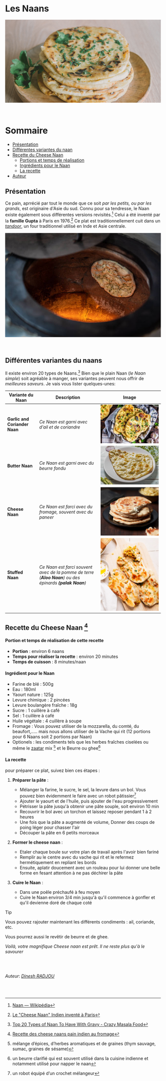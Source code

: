 # Les Naans
![Nanns](Naan.png)

<br> 



# Sommaire
- [Présentation](#présentation)
- [Différentes variantes du naan](#différentes-variantes-du-naans)
- [Recette du Cheese Naan](#recette-du-cheese-naan-4)
  - [Portions et temps de réalisation](#portion-et-temps-de-réalisation-de-cette-recette)
  - [Ingrédients pour le Naan](#ingrédient-pour-le-naan)
  - [La recette](#la-recette)
- [Auteur](#Auteur)



## Présentation

Ce pain, aprrécié par tout le monde que ce soit *par les petits, ou par les grands*, est originaire d'Asie du sud.  Connu pour sa tendresse, le Naan existe également sous différentes versions revisités.[^1] Celui a été inventé par la __famille Gupta__ à Paris en 1976.[^2]
Ce plat est traditionnellement cuit dans un *[tandoor](https://fr.wikipedia.org/wiki/Tandoor)*, un four traditionnel utilisé en Inde et Asie centrale.

![Tandoor](/Tandoor.jpg)

<br>



## Différentes variantes du naans

Il existe environ 20 types de Naans.[^3] Bien que le plain Naan (*le Naan simple*) soit agréable à manger, ses variantes peuvent nous offrir de *meilleures saveurs*. Je vais vous lister quelques-unes:

| Variante du Naan         | Description                                               | Image                                                            |
|--------------------------|-----------------------------------------------------------|------------------------------------------------------------------|
|**Garlic and Coriander Naan** | *Ce Naan est garni avec d'ail et de coriandre*              |![Naan à l'Ail](/type%20de%20naan/naans-ail-coriandre.jpg)        |
| **Butter Naan**              | *Ce Naan est garni avec du  beurre fondu*                   |![Naan avec du beurre](type%20de%20naan/butter-naan.jpg)          |
| **Cheese Naan**              | *Ce Naan est farci avec du fromage, souvent avec du paneer* |![Naan garni avec du Fromage](type%20de%20naan/Cheese-Naan.jpg)  |
|  **Stuffed Naan**            | *Ce Naan est farci souvent avec de la pomme de terre (**Aloo Naan**) ou des épinards  **(palak Naan**)* | ![Aloo Naan](/type%20de%20naan/Aloo-Naan.jpg)        |


## Recette du Cheese Naan [^7]
####  Portion et temps de réalisation de cette recette
* __Portion__ : environ 6 naans
* __Temps pour réaliser la recette__ : environ 20 minutes
* __Temps de cuisson__ : 8 minutes/naan

#### Ingrédient pour le Naan
- Farine de blé : 500g
- Eau : 180ml 
- Yaourt nature : 125g
- Levure chimique : 2 pincées
- Levure boulangère fraîche : 18g
- Sucre : 1 cuillère à café
- Sel : 1 cuillère à café
- Huile végétale : 4 cuillère à soupe 
- Fromage : Vous pouvez utiliser de la mozzarella, du comté, du beaufort,..... mais nous allons utiliser de la Vache qui rit (12 portions pour 6 Naans soit 2 portions par Naan) 
- Optionels : les condiments tels que les herbes fraîches ciselées ou même le [zaatar](https://fr.wikipedia.org/wiki/Zaatar) mix [^5] et le Beurre ou ghee[^4]


#### La recette 
pour préparer ce plat, suivez bien ces étapes :
1. **Préparer la pâte** :
   * Mélanger la farine, le sucre, le sel, la levure dans un bol. Vous pouvez bien évidemment le faire avec un robot pâtissier[^6]
   * Ajouter le yaourt et de l'huile, puis ajouter de l'eau progressivement
   * Pétrisser la pâte jusqu'à obtenir une pâte souple, soit environ 10 min
   * Recouvrir le bol avec un torchon et laissez reposer pendant 1 à 2 heures
   * Une fois que la pâte a augmenté de volume, Donner des coups de poing léger pour chasser l'air
   * Découper la pâte en 6 petits morceaux

2. **Former le cheese naan** :
    * Etaler chaque boule sur votre plan de travail après l'avoir bien fariné
    * Remplir au le centre avec du vache qui rit et le refermez hermétiquement en repliant les bords
    * Ensuite, aplatir doucement avec un rouleau pour lui donner une belle forme en fesant attention à ne pas déchirer la pâte

3. **Cuire le Naan** :
    * Dans une poêle préchaufé à feu moyen
    * Cuire le Naan environ 3/4 min jusqu'à qu'il commence à gonfler et qu'il devienne doré de chaque coté
> [!TIP]
> Vous pouvez rajouter maintenant les différents condiments : ail, coriande, etc.
> 
> Vous pourrez aussi le revêtir de beurre et de ghee.

*Voilà, votre magnifique Cheese naan est prêt. Il ne reste plus qu'à le savourer*
  



<br>
<br>



<a name="Auteur"></a>
*Auteur*: *[Dinesh RADJOU](http://www.dineshradj.eu/)*



<br>
<br>




[^1]: [Naan — Wikipédia](https://fr.wikipedia.org/wiki/Naan)

[^2]: [Le "Cheese Naan" Indien inventé à Paris](https://www.leguidedufromage.com/cheese-naan-invention-france-zo178.html)

[^3]: [Top 20 Types of Naan To Have With Gravy - Crazy Masala Food](https://www.crazymasalafood.com/top-20-types-of-naan-to-have-with-gravy/)

[^4]: un beurre clarifié qui est souvent utilisé dans la cuisine indienne et notamment utilisé pour napper le naan

[^5]: mélange d’épices, d’herbes aromatiques et de graines (thym sauvage, sumac, graines de sésame)

[^6]: un robot équipé d’un crochet mélangeur

[^7]: [Recette des cheese naans pain indien au fromage](https://www.voyageinde.fr/recettes-des-cheese-naans-pain-indien-au-fromage)





